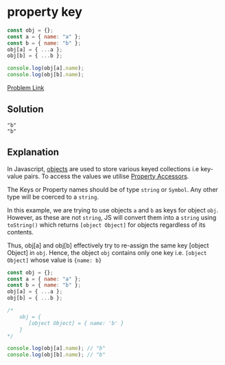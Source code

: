 # property key

```js
const obj = {};
const a = { name: "a" };
const b = { name: "b" };
obj[a] = { ...a };
obj[b] = { ...b };

console.log(obj[a].name);
console.log(obj[b].name);
```

[Problem Link](https://bigfrontend.dev/quiz/property-key)

## Solution

```
"b"
"b"
```

## Explanation

In Javascript, [objects](https://developer.mozilla.org/en-US/docs/Web/JavaScript/Reference/Global_Objects/Object) are used to store various keyed collections i.e key-value pairs. To access the values we utilise [Property Accessors](https://developer.mozilla.org/en-US/docs/Web/JavaScript/Reference/Operators/Property_accessors).

The Keys or Property names should be of type `string` or `Symbol`. Any other type will be coerced to a `string`.

In this example, we are trying to use objects `a` and `b` as keys for object `obj`. However, as these are not `string`, JS will convert them into a `string` using `toString()` which returns `[object Object]` for objects regardless of its contents.

Thus, obj[a] and obj[b] effectively try to re-assign the same key [object Object] in `obj`. Hence, the object `obj` contains only one key i.e. `[object Object]` whose value is `{name: b}`

```js
const obj = {};
const a = { name: "a" };
const b = { name: "b" };
obj[a] = { ...a };
obj[b] = { ...b };

/*
    obj = {
       [object Object] = { name: 'b' }
    }
*/

console.log(obj[a].name); // "b"
console.log(obj[b].name); // "b"
```
